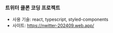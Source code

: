 ### 트위터 클론 코딩 프로젝트
* 사용 기술: react, typescript, styled-components
* 사이트: https://nwitter-202409.web.app/
